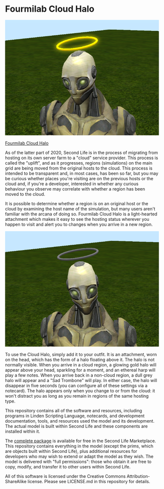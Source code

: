 # Fourmilab Cloud Halo

![Fourmilab Cloud Halo](marketplace/images/cloud_halo_1.png)

[Fourmilab Cloud Halo](https://marketplace.secondlife.com/p/Fourmilab-Cloud-Halo/20555301)

As of the latter part of 2020, Second Life is in the process of
migrating from hosting on its own server farm to a "cloud" service
provider.  This process is called the "uplift", and as it progresses,
regions (simulations) on the main grid are being moved from the
original hosts to the cloud.  This process is intended to be
transparent and, in most cases, has been so far, but you may be curious
whether places you're visiting are on the previous hosts or the cloud
and, if you're a developer, interested in whether any curious behaviour
you observe may correlate with whether a region has been moved to the
cloud.

It is possible to determine whether a region is on an original host or
the cloud by examining the host name of the simulation, but many users
aren't familiar with the arcana of doing so.  Fourmilab Cloud Halo is a
light-hearted attachment which makes it easy to see the hosting status
wherever you happen to visit and alert you to changes when you arrive
in a new region.

![Fourmilab Cloud Halo](marketplace/images/cloud_halo_2.png)

To use the Cloud Halo, simply add it to your outfit.  It is an
attachment, worn on the head, which has the form of a halo floating
above it.  The halo is not normally visible.  When you arrive in a
cloud region, a glowing gold halo will appear above your head,
sparkling for a moment, and an ethereal harp will play a few notes.
When you arrive back in a non-cloud region, a dull grey halo will
appear and a "Sad Trombone" will play.  In either case, the halo will
disappear in five seconds (you can configure all of these settings via
a notecard).  The halo appears only when you change to or from the
cloud: it won't distract you as long as you remain in regions of the
same hosting type.

This repository contains all of the software and resources,
including programs in Linden Scripting Language,
notecards, and development documentation, tools, and resources
used the model and its development.  The actual model is built
within Second Life and these components are installed within it.

The
[complete package](https://marketplace.secondlife.com/p/Fourmilab-Cloud-Halo/20555301)
is available for free in the Second Life Marketplace.  This
repository contains everything in the model (except the prims,
which are objects built within Second Life), plus additional
resources for developers who may wish to extend or adapt the
model as they wish.  The model is delivered with "full permissions":
those who obtain it are free to copy, modify, and transfer it to
other users within Second Life.

All of this software is licensed under the Creative Commons
Attribution-ShareAlike license.  Please see LICENSE.md in this
repository for details.

